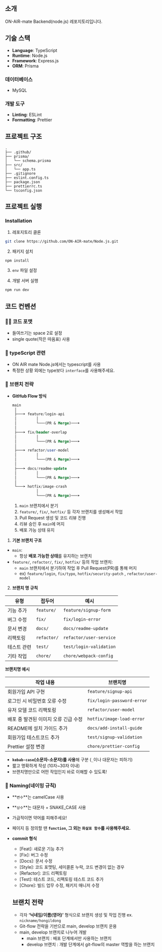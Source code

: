 ## 소개

ON-AIR-mate Backend(node.js) 레포지토리입니다.

<!-- ## 주요 기능

-
-
- -->

## 기술 스택

- **Language**: TypeScript
- **Runtime**: Node.js
- **Framework**: Express.js
- **ORM**: Prisma

### **데이터베이스**

- MySQL

### **개발 도구**

- **Linting**: ESLint
- **Formatting**: Prettier

## 프로젝트 구조

```
.
├── .github/
├── prisma/
│   └── schema.prisma
├── src/
│   └── app.ts
├── .gitignore
├── eslint.config.ts
├── package.json
├── prettierrc.ts
└── tsconfig.json
```

## 프로젝트 실행

### **Installation**

1. 레포지토리 클론

```bash
git clone https://github.com/ON-AIR-mate/Node.js.git
```

2. 패키지 설치

```bash
npm install
```

3. `env` 파일 설정

4. 개발 서버 실행

```bash
npm run dev
```

<!-- ## API

API에 대한 문서는 [링크]() 에서 확인하실 수 있습니다. -->

## 코드 컨벤션

### 🧑‍💻 **코드 포맷**

- 들여쓰기는 space 2로 설정
- single quote(작은 따옴표) 사용

### 📜 **typeScript 관련**

- ON AIR mate Node.js에서는 typescript를 사용
- 특정한 상황 외에는 type보다 `interface`를 사용해주세요.

### 🌳 브랜치 전략

- **GitHub Flow 방식**
    
    ```sql
    main
     │
     ├───➤ feature/login-api
     │         │
     │         └───(PR & Merge)───➤
     │
     ├───➤ fix/header-overlap
     │         │
     │         └───(PR & Merge)───➤
     │
     ├───➤ refactor/user-model
     │         │
     │         └───(PR & Merge)───➤
     │
     ├───➤ docs/readme-update
     │         │
     │         └───(PR & Merge)───➤
     │
     └───➤ hotfix/image-crash
               │
               └───(PR & Merge)───➤
    ```
    
    1. `main` 브랜치에서 분기
    2. `feature/`, `fix/`, `hotfix/` 등 각자 브랜치를 생성해서 작업
    3. Pull Request 생성 및 코드 리뷰 진행
    4. 리뷰 승인 후 `main`에 머지
    5. 배포 가능 상태 유지

1. **기본 브랜치 구조**

- `main`:
    - 항상 **배포 가능한 상태**를 유지하는 브랜치
- `feature/`, `refactor/`, `fix/`, `hotfix/` 등의 작업 브랜치:
    - `main` 브랜치에서 분기하여 작업 후 Pull Request(PR)를 통해 머지
    - ex) `feature/login`, `fix/typo`, `hotfix/security-patch` , `refactor/user-model`

2. **브랜치 명 규칙**

| 유형 | 접두어 | 예시 |
| --- | --- | --- |
| 기능 추가 | `feature/` | `feature/signup-form` |
| 버그 수정 | `fix/` | `fix/login-error` |
| 문서 변경 | `docs/` | `docs/readme-update` |
| 리팩토링 | `refactor/` | `refactor/user-service` |
| 테스트 관련 | `test/` | `test/login-validation` |
| 기타 작업 | `chore/` | `chore/webpack-config` |

**브랜치명 예시**

| 작업 내용 | 브랜치명 |
| --- | --- |
| 회원가입 API 구현 | `feature/signup-api` |
| 로그인 시 비밀번호 오류 수정 | `fix/login-password-error` |
| 유저 모델 코드 리팩토링 | `refactor/user-model` |
| 배포 중 발견된 이미지 오류 긴급 수정 | `hotfix/image-load-error` |
| README에 설치 가이드 추가 | `docs/add-install-guide` |
| 회원가입 테스트코드 추가 | `test/signup-validation` |
| Prettier 설정 변경 | `chore/prettier-config`  |
- **`kebab-case`(소문자-소문자)를 사용**해 구분 (`_`이나 대문자는 피하기)
- 짧고 명확하게 작성 (10자~30자 이내)
- 브랜치명만으로 어떤 작업인지 바로 이해할 수 있도록!

### 📏 **Naming(네이밍 규칙)**

- **`변수`**는 camelCase 사용
- **`상수`**는 대문자  + SNAKE_CASE 사용
- 가급적이면 약어를 피해주세요!
- 페이지 등 정의할 땐 **`function`, 그 외는 `화살표 함수`를 사용해주세요.**

- **commit 형식**
    - [Feat]: 새로운 기능 추가
    - [Fix]: 버그 수정
    - [Docs]: 문서 수정
    - [Style]: 코드 포맷팅, 세미콜론 누락, 코드 변경이 없는 경우
    - [Refactor]: 코드 리펙토링
    - [Test]: 테스트 코드, 리펙토링 테스트 코드 추가
    - [Chore]: 빌드 업무 수정, 패키지 매니저 수정

    ## 브랜치 전략
    - 각자 **‘닉네임/이름(영어)’** 형식으로 브랜치 생성 및 작업 진행  ex. `nickname/hongildong`
    - Git-flow 전략을 기반으로 main, develop 브랜치 운용
    - main, develop 브랜치로 나누어 개발
        - main 브랜치 : 배포 단계에서만 사용하는 브랜치
        - develop 브랜치 : 개발 단계에서 git-flow의 master 역할을 하는 브랜치